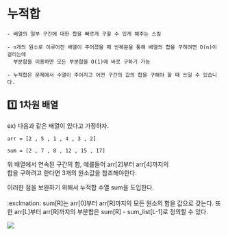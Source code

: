 # 누적합 

```
- 배열의 일부 구간에 대한 합을 빠르게 구할 수 있게 해주는 스킬

- n개의 원소로 이루어진 배열이 주어졌을 때 반복문을 통해 배열의 합을 구하려면 O(n)이 걸리는데 
  부분합을 이용하면 모든 부분합을 O(1)에 바로 구하기 가능

- 누적합은 문제에서 수열이 주어지고 어떤 구간의 값의 합을 구해야 할 때 쓰일 수 있습니다.
```


## :one: 1차원 배열


ex) 다음과 같은  배열이 있다고 가정하자.
```
arr = [2 , 5 , 1 , 4 , 3 , 2]

sum = [2 , 7 , 8 , 12 , 15 , 17]
```
위 배열에서 연속된 구간의 합, 예를들어 arr[2]부터 arr[4]까지의<br>
합을 구하려고 한다면 3개의 원소값을 참조해야한다.

이러한 점을 보완하기 위해서 누적합 수열 sum을 도입한다.
<br><br>
:exclmation: sum[R]는 arr[0]부터 arr[R]까지의 모든 원소의 합을 값으로 갖는다. 또한 arr[L]부터 arr[R]까지의 부분합은 sum[R] - sum_list[L-1]로 정의할 수 있다.

<img src=https://user-images.githubusercontent.com/96968834/226092240-b5d13b83-4e56-4acb-9ebc-363b4f3b952d.JPG>
